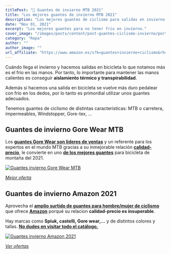 ```yaml
---
titlePost: "🥇 Guantes de invierno MTB 2021"
title: "Los mejores guantes de invierno MTB 2021"
description: "Los mejores guantes de ciclismo para salidas en invierno. En este artículo encontrarás las mejores ofertas. ¡Entra y cómpralos al mejor precio!"
date: "Nov 01, 2021"
excerpt: "Los mejores guantes para no tener frio en invierno."
cover_image: "/images/posts/content/post-guantes-ciclismo-invierno/portada-guantes-ciclismo-invierno.jpg"
category: "Ropa"
author: ""
author_image: ""
url_affiliate: "https://www.amazon.es/s?k=guantes+invierno+ciclismo&rh=p_72%3A831280031&dc=&__mk_es_ES=%C3%85M%C3%85%C5%BD%C3%95%C3%91&crid=34GHCHKBR9SG5&qid=1635782770&rnid=831271031&sprefix=guantes+invierno+cicl%2Caps%2C192&linkCode=ll2&tag=devser-21&linkId=8f10eed90b99e17549ef51aa46d49d84&language=es_ES&ref_=as_li_ss_tl"
---
```


Cuándo llega el invierno y hacemos salidas en bicicleta lo que notamos más es el frío en las manos. Por tanto, lo importante para mantener las manos calientes es conseguir **aislamiento térmico y transpirabilidad**.

Además si hacemos una salida en bicicleta se vuelve más duro pedalear con frío en los dedos, por lo tanto es primordial utilizar unos guantes adecuados.

Tenemos guantes de ciclismo de distintas características: MTB o carretera, impermeables, Windstopper, Gore-tex, ...

## Guantes de invierno Gore Wear MTB

Los [**guantes Gore Wear son lideres de ventas**](https://www.amazon.es/s?k=guantes+invierno+ciclismo+gore+wear&__mk_es_ES=%C3%85M%C3%85%C5%BD%C3%95%C3%91&crid=1SFDPDL32BRSR&sprefix=guantes+invierno+ciclismo+gor%2Caps%2C182&linkCode=ll2&tag=devser-21&linkId=6faffe674edde1953eea8b39180fdc06&language=es_ES&ref_=as_li_ss_tl) y un referente para los expertos en el mundo MTB gracias a su inmejorable relación [**calidad-precio**](https://www.amazon.es/s?k=guantes+invierno+ciclismo+gore+wear&__mk_es_ES=%C3%85M%C3%85%C5%BD%C3%95%C3%91&crid=1SFDPDL32BRSR&sprefix=guantes+invierno+ciclismo+gor%2Caps%2C182&linkCode=ll2&tag=devser-21&linkId=6faffe674edde1953eea8b39180fdc06&language=es_ES&ref_=as_li_ss_tl), le convierte en uno [**de los mejores guantes**](https://www.amazon.es/s?k=guantes+invierno+ciclismo+gore+wear&__mk_es_ES=%C3%85M%C3%85%C5%BD%C3%95%C3%91&crid=1SFDPDL32BRSR&sprefix=guantes+invierno+ciclismo+gor%2Caps%2C182&linkCode=ll2&tag=devser-21&linkId=6faffe674edde1953eea8b39180fdc06&language=es_ES&ref_=as_li_ss_tl) para bicicleta de montaña del 2021.

[![Guantes invierno Gore Wear MTB](/images/posts/content/post-guantes-ciclismo-invierno/guantes-ciclismo-invierno-gore-wear.jpg)](https://www.amazon.es/s?k=guantes+invierno+ciclismo+gore+wear&__mk_es_ES=%C3%85M%C3%85%C5%BD%C3%95%C3%91&crid=1SFDPDL32BRSR&sprefix=guantes+invierno+ciclismo+gor%2Caps%2C182&linkCode=ll2&tag=devser-21&linkId=6faffe674edde1953eea8b39180fdc06&language=es_ES&ref_=as_li_ss_tl "Guantes invierno Gore Wear MTB")

_[Mejor oferta](https://www.amazon.es/s?k=guantes+invierno+ciclismo+gore+wear&__mk_es_ES=%C3%85M%C3%85%C5%BD%C3%95%C3%91&crid=1SFDPDL32BRSR&sprefix=guantes+invierno+ciclismo+gor%2Caps%2C182&linkCode=ll2&tag=devser-21&linkId=6faffe674edde1953eea8b39180fdc06&language=es_ES&ref_=as_li_ss_tl)_

## Guantes de invierno Amazon 2021

Aprovecha el [**amplio surtido de guantes para hombre/mujer de ciclismo**](https://www.amazon.es/s?k=guantes+invierno+ciclismo&rh=p_72%3A831280031&dc=&__mk_es_ES=%C3%85M%C3%85%C5%BD%C3%95%C3%91&crid=34GHCHKBR9SG5&qid=1635782770&rnid=831271031&sprefix=guantes+invierno+cicl%2Caps%2C192&linkCode=ll2&tag=devser-21&linkId=8f10eed90b99e17549ef51aa46d49d84&language=es_ES&ref_=as_li_ss_tl) que ofrece [**Amazon**](https://www.amazon.es/s?k=guantes+invierno+ciclismo&rh=p_72%3A831280031&dc=&__mk_es_ES=%C3%85M%C3%85%C5%BD%C3%95%C3%91&crid=34GHCHKBR9SG5&qid=1635782770&rnid=831271031&sprefix=guantes+invierno+cicl%2Caps%2C192&linkCode=ll2&tag=devser-21&linkId=8f10eed90b99e17549ef51aa46d49d84&language=es_ES&ref_=as_li_ss_tl) porqué su relacion **calidad-precio es insuperable**.

Hay marcas como **Spiuk, castelli, Gore wear,...** y de distintos colores y tallas. [**No dudes en visitar todo el catálogo.**](https://www.amazon.es/s?k=guantes+invierno+ciclismo&rh=p_72%3A831280031&dc=&__mk_es_ES=%C3%85M%C3%85%C5%BD%C3%95%C3%91&crid=34GHCHKBR9SG5&qid=1635782770&rnid=831271031&sprefix=guantes+invierno+cicl%2Caps%2C192&linkCode=ll2&tag=devser-21&linkId=8f10eed90b99e17549ef51aa46d49d84&language=es_ES&ref_=as_li_ss_tl)

[![Guantes invierno Amazon 2021](/images/posts/content/post-guantes-ciclismo-invierno/guantes-ciclismo-invierno.jpg)](https://www.amazon.es/s?k=guantes+invierno+ciclismo&rh=p_72%3A831280031&dc=&__mk_es_ES=%C3%85M%C3%85%C5%BD%C3%95%C3%91&crid=34GHCHKBR9SG5&qid=1635782770&rnid=831271031&sprefix=guantes+invierno+cicl%2Caps%2C192&linkCode=ll2&tag=devser-21&linkId=8f10eed90b99e17549ef51aa46d49d84&language=es_ES&ref_=as_li_ss_tl "Guantes invierno Amazon 2021")

_[Ver ofertas](https://www.amazon.es/s?k=guantes+invierno+ciclismo&rh=p_72%3A831280031&dc=&__mk_es_ES=%C3%85M%C3%85%C5%BD%C3%95%C3%91&crid=34GHCHKBR9SG5&qid=1635782770&rnid=831271031&sprefix=guantes+invierno+cicl%2Caps%2C192&linkCode=ll2&tag=devser-21&linkId=8f10eed90b99e17549ef51aa46d49d84&language=es_ES&ref_=as_li_ss_tl)_

